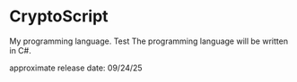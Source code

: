 # CryptoScript
My programming language. Test
The programming language will be written in С#.

approximate release date: 09/24/25


